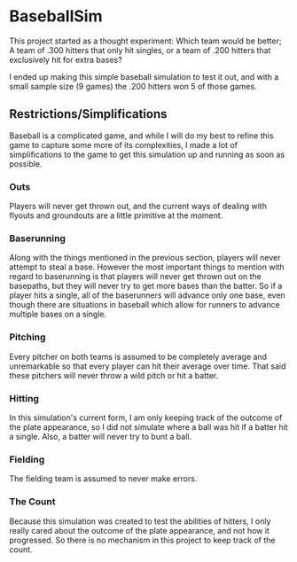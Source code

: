 # BaseballSim

This project started as a thought experiment: 
Which team would be better; A team of .300 hitters that only hit singles, or a team of .200 hitters that exclusively hit for extra bases?

I ended up making this simple baseball simulation to test it out, and with a small sample size (9 games) the .200 hitters won 5 of those games.

## Restrictions/Simplifications

Baseball is a complicated game, and while I will do my best to refine this game to capture some more of its complexities, I made a lot of simplifications to the game to get this simulation up and running as soon as possible.

### Outs

Players will never get thrown out, and the current ways of dealing with flyouts and groundouts are a little primitive at the moment.

### Baserunning

Along with the things mentioned in the previous section, players will never attempt to steal a base. However the most important things to mention with regard to baserunning is that players will never get thrown out on the basepaths, but they will never try to get more bases than the batter. So if a player hits a single, all of the baserunners will advance only one base, even though there are situations in baseball which allow for runners to advance multiple bases on a single.

### Pitching

Every pitcher on both teams is assumed to be completely average and unremarkable so that every player can hit their average over time. That said these pitchers will never throw a wild pitch or hit a batter.

### Hitting

In this simulation's current form, I am only keeping track of the outcome of the plate appearance, so I did not simulate where a ball was hit if a batter hit a single. Also, a batter will never try to bunt a ball.

### Fielding

The fielding team is assumed to never make errors.

### The Count

Because this simulation was created to test the abilities of hitters, I only really cared about the outcome of the plate appearance, and not how it progressed. So there is no mechanism in this project to keep track of the count.
